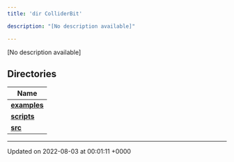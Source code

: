 ```yaml
---
title: 'dir ColliderBit'

description: "[No description available]"

---
```







[No description available]

## Directories

| Name           |
| -------------- |
| **[examples](/documentation/code/colliderbit_development/files/dir_5ec7ed99c429be57649080f5572cb885/#dir-examples)**  |
| **[scripts](/documentation/code/colliderbit_development/files/dir_8d8d78fa40d3abc744d88b85d344fbd6/#dir-scripts)**  |
| **[src](/documentation/code/colliderbit_development/files/dir_ebc0d8ef92b132863f07a78e664e2ed5/#dir-src)**  |






-------------------------------

Updated on 2022-08-03 at 00:01:11 +0000
